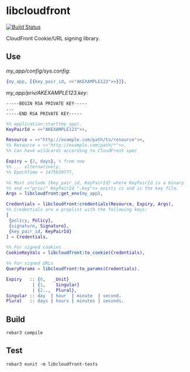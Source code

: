 # libcloudfront

[![Build Status][Travis badge]][Travis link]

[Travis badge]: https://travis-ci.org/quasiquoting/libcloudfront.svg?branch=master
[Travis link]: https://travis-ci.org/quasiquoting/libcloudfront

CloudFront Cookie/URL signing library.


## Use

*my_app/config/sys.config*:

```erlang
{my_app, [{key_pair_id, <<"AKEXAMPLE123">>}]}.
```

*my_app/priv/AKEXAMPLE123.key*:

```
-----BEGIN RSA PRIVATE KEY-----
...
-----END RSA PRIVATE KEY-----
```

```erlang
%% application:start(my_app),
KeyPairId = <<"AKEXAMPLE123">>,

Resource = <<"http://example.com/path/to/resource">>,
%% Resource = <<"http://example.com/path/*">>,
%% Can have wildcards according to CloudFront spec

Expiry = {2, days}, % from now
%% ... alternatively,
%% EpochTime = 1475039777,

%% Must include {key_pair_id, KeyPairId} where KeyPairId is a binary
%% and <<"priv/" KeyPairId ".key">> exists is and is the key file.
Args = libcloudfront:get_env(my_app),

Credentials = libcloudfront:credentials(Resource, Expiry, Args),
%% Credentials are a proplist with the following keys:
[
 {policy, Policy},
 {signature, Signature},
 {key_pair_id, KeyPairId}
] = Credentials,

%% For signed cookies
CookieKeyVals = libcloudfront:to_cookie(Credentials),

%% For signed URLs
QueryParams = libcloudfront:to_params(Credentials).
```

```erlang
Expiry   :: {0,   _Unit}
          | {1,    Singular}
          | {2..,  Plural},
Singular :: day  | hour  | minute  | second.
Plural   :: days | hours | minutes | seconds.
```


## Build

```fish
rebar3 compile
```


## Test

```fish
rebar3 eunit -m libcloudfront-tests
```
